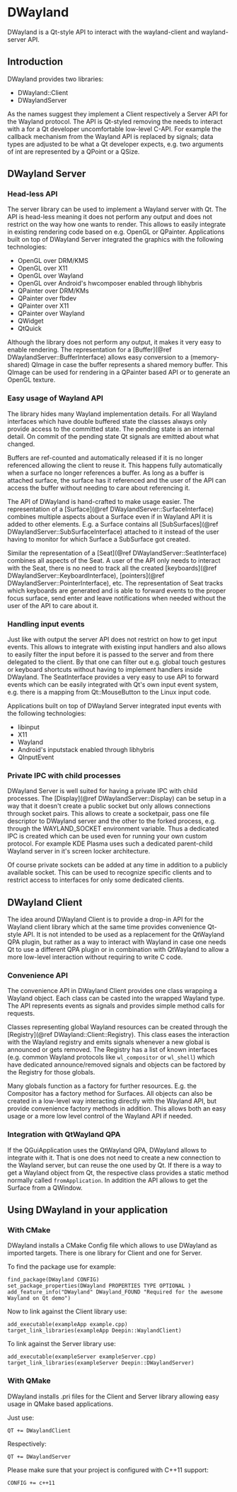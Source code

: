 # DWayland

DWayland is a Qt-style API to interact with the wayland-client and wayland-server API.

## Introduction

DWayland provides two libraries:

- DWayland::Client
- DWaylandServer

As the names suggest they implement a Client respectively a Server API for the Wayland
protocol. The API is Qt-styled removing the needs to interact with a for a Qt developer
uncomfortable low-level C-API. For example the callback mechanism from the Wayland API
is replaced by signals; data types are adjusted to be what a Qt developer expects, e.g.
two arguments of int are represented by a QPoint or a QSize.

## DWayland Server

### Head-less API

The server library can be used to implement a Wayland server with Qt. The API is head-less
meaning it does not perform any output and does not restrict on the way how one wants to
render. This allows to easily integrate in existing rendering code based on e.g. OpenGL or
QPainter. Applications built on top of DWayland Server integrated the graphics with the
following technologies:

- OpenGL over DRM/KMS
- OpenGL over X11
- OpenGL over Wayland
- OpenGL over Android's hwcomposer enabled through libhybris
- QPainter over DRM/KMs
- QPainter over fbdev
- QPainter over X11
- QPainter over Wayland
- QWidget
- QtQuick

Although the library does not perform any output, it makes it very easy to enable rendering.
The representation for a [Buffer](@ref DWaylandServer::BufferInterface) allows easy conversion
to a (memory-shared) QImage in case the buffer represents a shared memory buffer. This QImage
can be used for rendering in a QPainter based API or to generate an OpenGL texture.

### Easy usage of Wayland API

The library hides many Wayland implementation details. For all Wayland interfaces which have
double buffered state the classes always only provide access to the committed state. The pending
state is an internal detail. On commit of the pending state Qt signals are emitted about what
changed.

Buffers are ref-counted and automatically released if it is no longer referenced allowing the
client to reuse it. This happens fully automatically when a surface no longer references a buffer.
As long as a buffer is attached surface, the surface has it referenced and the user of the API can
access the buffer without needing to care about referencing it.

The API of DWayland is hand-crafted to make usage easier. The representation of a
[Surface](@ref DWaylandServer::SurfaceInterface) combines multiple aspects about a Surface even
if in Wayland API it is added to other elements. E.g. a Surface contains all
[SubSurfaces](@ref DWaylandServer::SubSurfaceInterface) attached to it instead of the user
having to monitor for which Surface a SubSurface got created.

Similar the representation of a [Seat](@ref DWaylandServer::SeatInterface) combines all aspects of
the Seat. A user of the API only needs to interact with the Seat, there is no need to track all the
created [keyboards](@ref DWaylandServer::KeyboardInterface), [pointers](@ref DWaylandServer::PointerInterface), etc. The
representation of Seat tracks which keyboards are generated and is able to forward events to the
proper focus surface, send enter and leave notifications when needed without the user of the API
to care about it.

### Handling input events

Just like with output the server API does not restrict on how to get input events. This allows to
integrate with existing input handlers and also allows to easily filter the input before it is passed
to the server and from there delegated to the client. By that one can filter out e.g. global touch
gestures or keyboard shortcuts without having to implement handlers inside DWayland. The SeatInterface
provides a very easy to use API to forward events which can be easily integrated with Qt's own
input event system, e.g. there is a mapping from Qt::MouseButton to the Linux input code.

Applications built on top of DWayland Server integrated input events with the following technologies:

- libinput
- X11
- Wayland
- Android's inputstack enabled through libhybris
- QInputEvent

### Private IPC with child processes

DWayland Server is well suited for having a private IPC with child processes. The [Display](@ref DWaylandServer::Display) can be
setup in a way that it doesn't create a public socket but only allows connections through socket
pairs. This allows to create a socketpair, pass one file descriptor to DWayland server and the other
to the forked process, e.g. through the WAYLAND_SOCKET environment variable. Thus a dedicated IPC
is created which can be used even for running your own custom protocol. For example KDE Plasma uses
such a dedicated parent-child Wayland server in it's screen locker architecture.

Of course private sockets can be added at any time in addition to a publicly available socket. This
can be used to recognize specific clients and to restrict access to interfaces for only some dedicated
clients.

## DWayland Client

The idea around DWayland Client is to provide a drop-in API for the Wayland client library which at
the same time provides convenience Qt-style API. It is not intended to be used as a replacement for
the QtWayland QPA plugin, but rather as a way to interact with Wayland in case one needs Qt to use
a different QPA plugin or in combination with QtWayland to allow a more low-level interaction without
requiring to write C code.

### Convenience API

The convenience API in DWayland Client provides one class wrapping a Wayland object. Each class can
be casted into the wrapped Wayland type. The API represents events as signals and provides simple
method calls for requests.

Classes representing global Wayland resources can be created through the [Registry](@ref DWayland::Client::Registry). This class eases
the interaction with the Wayland registry and emits signals whenever a new global is announced or gets
removed. The Registry has a list of known interfaces (e.g. common Wayland protocols like `wl_compositor`
or `wl_shell`) which have dedicated announce/removed signals and objects can be factored by the Registry
for those globals.

Many globals function as a factory for further resources. E.g. the Compositor has a factory method for
Surfaces. All objects can also be created in a low-level way interacting directly with the Wayland API,
but provide convenience factory methods in addition. This allows both an easy usage or a more low level
control of the Wayland API if needed.

### Integration with QtWayland QPA

If the QGuiApplication uses the QtWayland QPA, DWayland allows to integrate with it. That is one does
not need to create a new connection to the Wayland server, but can reuse the one used by Qt. If there
is a way to get a Wayland object from Qt, the respective class provides a static method normally called
`fromApplication`. In addition the API allows to get the Surface from a QWindow.

## Using DWayland in your application

### With CMake

DWayland installs a CMake Config file which allows to use DWayland as imported targets. There is
one library for Client and one for Server.

To find the package use for example:

    find_package(DWayland CONFIG)
    set_package_properties(DWayland PROPERTIES TYPE OPTIONAL )
    add_feature_info("DWayland" DWayland_FOUND "Required for the awesome Wayland on Qt demo")

Now to link against the Client library use:

    add_executable(exampleApp example.cpp)
    target_link_libraries(exampleApp Deepin::WaylandClient)

To link against the Server library use:

    add_executable(exampleServer exampleServer.cpp)
    target_link_libraries(exampleServer Deepin::DWaylandServer)

### With QMake

DWayland installs .pri files for the Client and Server library allowing easy usage in QMake based
applications.

Just use:

    QT += DWaylandClient

Respectively:

    QT += DWaylandServer

Please make sure that your project is configured with C++11 support:

    CONFIG += c++11
